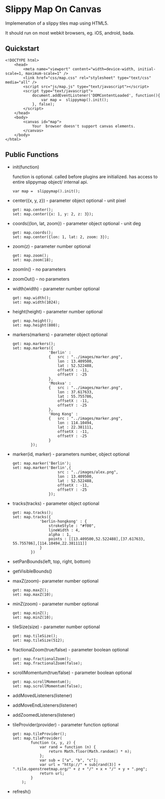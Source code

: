 Slippy Map On Canvas
=============

Implemenation of a slippy tiles map using <canvas> HTML5.

It should run on most webkit browsers, eg. iOS, android, bada.

Quickstart
----------

	<!DOCTYPE html>
		<head>
			<meta name="viewport" content="width=device-width, initial-scale=1, maximum-scale=1" />		
			<link href="css/map.css" rel="stylesheet" type="text/css" media="all" />
			<script src="js/map.js" type="text/javascript"></script>
			<script type="text/javascript">
				document.addEventListener('DOMContentLoaded', function(){
					var map =  slippymap().init();
				}, false);
			</script>	
		</head>
		<body>
			<canvas id="map">
				Your  browser doesn't support canvas elements.			
			</canvas>
		</body>
	</html>
	
	
Public Functions
----------

*   init(function)

	function is optional. called before plugins are initialized.
	has access to entire slippymap object/ internal api.

		var map =  slippymap().init();

*   center({x, y, z}) - parameter object optional - unit pixel

		get: map.center();
		set: map.center({x: 1, y: 2, z: 3});
	
*   coords({lon, lat, zoom}) - parameter object optional - unit deg

		get: map.coords();
		set: map.center({lon: 1, lat: 2, zoom: 3});

*   zoom(z) - parameter number optional

		get: map.zoom();
		set: map.zoom(18);

*   zoomIn() - no parameters
*   zoomOut() - no parameters
*   width(width) - parameter number optional

		get: map.width();
		set: map.width(1024);

*   height(height) - parameter number optional

		get: map.height();
		set: map.height(800);

*   markers(markers) - parameter object optional

		get: map.markers();
		set: map.markers({	
						'Berlin' : 
						{	src : "../images/marker.png",
							lon : 13.409500,
							lat : 52.522488,
							offsetX : -11,
							offsetY : -25
						},
						'Moskva' : 
						{	src : "../images/marker.png",
							lon : 37.617633,
							lat : 55.755786,
							offsetX : -11,
							offsetY : -25
						},
						'Hong Kong' : 
						{	src : "../images/marker.png",
							lon : 114.10494,
							lat : 22.381111,
							offsetX : -11,
							offsetY : -25
						}
				});

*   marker(id, marker) - parameters number, object optional

		get: map.marker('Berlin');
		set: map.marker('Berlin',{	
							src : "../images/alex.png",
							lon : 13.409500,
							lat : 52.522488,
							offsetX : -11,
							offsetY : -25
						});

*   tracks(tracks) - parameter object optional

		get: map.tracks();
		set: map.tracks({
					'berlin-hongkong' : {
						strokeStyle : "#f00",
						lineWidth : 4,
						alpha : 1,
						points : [[13.409500,52.522488],[37.617633, 55.755786],[114.10494,22.381111]]
					}
				})		

*   setPanBounds(left, top, right, bottom)
*   getVisibleBounds()
*   maxZ(zoom)- parameter number optional

		get: map.maxZ();
		set: map.maxZ(10);

*   minZ(zoom) - parameter number optional

		get: map.minZ();
		set: map.minZ(10);

*   tileSize(size) - parameter number optional

		get: map.tileSize();
		set: map.tileSize(512);

*   fractionalZoom(true/false) - parameter boolean optional

		get: map.fractionalZoom();
		set: map.fractionalZoom(false);

*   scrollMomentum(true/false) - parameter boolean optional

		get: map.scrollMomentum();
		set: map.scrollMomentum(false);

*   addMovedListeners(listener)
*   addMoveEndListeners(listener)
*   addZoomedListeners(listener)
*   tileProvider(provider) - parameter function optional

		get: map.tileProvider();
		set: map.tileProvider(
				function (x, y, z) {
					var rand = function (n) {
						return Math.floor(Math.random() * n);
					};
					var sub = ["a", "b", "c"];
					var url = "http://" + sub[rand(3)] + ".tile.openstreetmap.org/" + z + "/" + x + "/" + y + ".png";
					return url;
				}
			);


*   refresh()